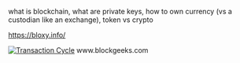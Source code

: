 what is blockchain, what are private keys, how to own currency (vs a custodian like an exchange), token vs crypto

https://bloxy.info/


<p><a href='https://blockgeeks.com/graphics/'><img src='https://blockgeeks.com/wp-content/uploads/2019/05/transactioncycle.jpg' alt='Transaction Cycle' 540px border='0' /></a>
www.blockgeeks.com
